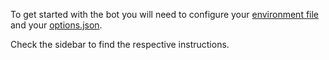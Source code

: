 To get started with the bot you will need to configure your [environment file](./Configuring-the-bot) and your [options.json](./Configure-your-options.json-file).

Check the sidebar to find the respective instructions.